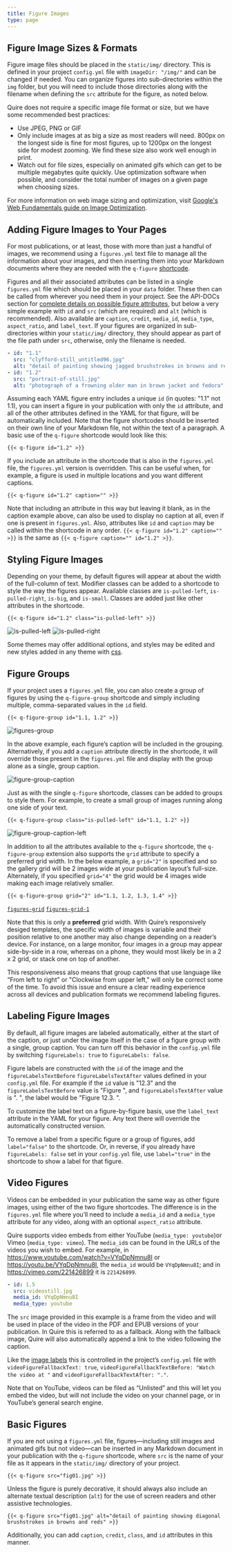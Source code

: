 ```yaml
---
title: Figure Images
type: page
---
```


## Figure Image Sizes & Formats

Figure image files should be placed in the `static/img/` directory. This is defined in your project `config.yml` file with `imageDir: "/img/"` and can be changed if needed. You can organize figures into sub-directories within the `img` folder, but you will need to include those directories along with the filename when defining the `src` attribute for the figure, as noted below.

Quire does not require a specific image file format or size, but we have some recommended best practices:

- Use JPEG, PNG or GIF
- Only include images at as big a size as most readers will need. 800px on the longest side is fine for most figures, up to 1200px on the longest side for modest zooming. We find these size also work well enough in print.
- Watch out for file sizes, especially on animated gifs which can get to be multiple megabytes quite quickly. Use optimization software when possible, and consider the total number of images on a given page when choosing sizes.

For more information on web image sizing and optimization, visit [Google's Web Fundamentals guide on Image Optimization](https://developers.google.com/web/fundamentals/performance/optimizing-content-efficiency/image-optimization#top_of_page).

## Adding Figure Images to Your Pages

For most publications, or at least, those with more than just a handful of images, we recommend using a `figures.yml` text file to manage all the information about your images, and then inserting them into your Markdown documents where they are needed with the `q-figure` [shortcode](#).

Figures and all their associated attributes can be listed in a single `figures.yml` file which should be placed in your `data` folder. These then can be called from wherever you need them in your project. See the API-DOCs section for [complete details on possible figure attributes](../api-docs/yaml.md#figure), but below a very simple example with `id` and `src` (which are required) and `alt` (which is recommended). Also available are `caption`, `credit`, `media_id`, `media_type`, `aspect_ratio`, and `label_text`. If your figures are organized in sub-directories within your `static/img/` directory, they should appear as part of the file path under `src`, otherwise, only the filename is needed.

```yaml
- id: "1.1"
  src: "clyfford-still_untitled96.jpg"
  alt: "detail of painting showing jagged brushstrokes in browns and reds"
- id: "1.2"
  src: "portrait-of-still.jpg"
  alt: "photograph of a frowning older man in brown jacket and fedora"
```

Assuming each YAML figure entry includes a unique `id` (in quotes: "1.1" not 1.1), you can insert a figure in your publication with only the `id` attribute, and all of the other attributes defined in the YAML for that figure, will be automatically included. Note that the figure shortcodes should be inserted on their own line of your Markdown file, not within the text of a paragraph. A basic use of the `q-figure` shortcode would look like this:

```
{{< q-figure id="1.2" >}}
```

If you include an attribute in the shortcode that is also in the `figures.yml` file, the `figures.yml` version is overridden. This can be useful when, for example, a figure is used in multiple locations and you want different captions.

```
{{< q-figure id="1.2" caption="" >}}
```

Note that including an attribute in this way but leaving it blank, as in the caption example above, can also be used to display no caption at all, even if one is present in `figures.yml`. Also, attributes like `id` and `caption` may be called within the shortcode in any order. `{{< q-figure id="1.2" caption="" >}}` is the same as `{{< q-figure caption="" id="1.2" >}}`.

## Styling Figure Images

Depending on your theme, by default figures will appear at about the width of the full-column of text. Modifier classes can be added to a shortcode to style the way the figures appear. Available classes are `is-pulled-left`, `is-pulled-right`, `is-big`, and `is-small`. Classes are added just like other attributes in the shortcode.

```
{{< q-figure id="1.2" class="is-pulled-left" >}}
```

![`is-pulled-left`](../images/is-pulled-left.png "Example of a figure with the `is-pulled-left` class")
![`is-pulled-right`](../images/is-pulled-right.png "Example of a figure with the `is-pulled-right` class")


Some themes may offer additional options, and styles may be edited and new styles added in any theme with [css](https://www.w3.org/Style/CSS/Overview.en.html).

## Figure Groups

If your project uses a `figures.yml` file, you can also create a group of figures by using the `q-figure-group` shortcode and simply including multiple, comma-separated values in the `id` field.

```
{{< q-figure-group id="1.1, 1.2" >}}
```
![`figures-group`](../images/two-figures.png "This is how the two figures would appear on your page when using the shortcode")

In the above example, each figure’s caption will be included in the grouping. Alternatively, if you add a `caption` attribute directly in the shortcode, it will override those present in the `figures.yml` file and display with the group alone as a single, group caption.

![`figure-group-caption`](../images/figures-group-caption.png "Example of a figure group caption")

Just as with the single `q-figure` shortcode, classes can be added to groups to style them. For example, to create a small group of images running along one side of your text.

```
{{< q-figure-group class="is-pulled-left" id="1.1, 1.2" >}}
```
![`figure-group-caption-left`](../images/figure-group-caption-left.png "The group is positioned on one side of the page")

In addition to all the attributes available to the `q-figure` shortcode, the `q-figure-group` extension also supports the `grid` attribute to specify a preferred grid width. In the below example, a `grid="2"` is specified and so the gallery grid will be 2 images wide at your publication layout’s full-size. Alternately, if you specified `grid="4"` the grid would be 4 images wide making each image relatively smaller.

```
{{< q-figure-group grid="2" id="1.1, 1.2, 1.3, 1.4" >}}
```

[`figures-grid`](../images/figures-group.png "This is how the figures would be displayed when the `grid` value is set to `2`")
[`figures-grid-1`](../images/figures-group-1.png "This is how the figures would be displayed when the `grid` value is set to `4`")

Note that this is only a **preferred** grid width. With Quire’s responsively desiged templates, the specific width of images is variable and their position relative to one another may also change depending on a reader’s device. For instance, on a large monitor, four images in a group may appear side-by-side in a row, whereas on a phone, they would most likely be in a 2 x 2 grid, or stack one on top of another.

This responsiveness also means that group captions that use language like “From left to right” or "Clockwise from upper left," will only be correct some of the time. To avoid this issue and ensure a clear reading experience across all devices and publication formats we recommend labeling figures.

## Labeling Figure Images

By default, all figure images are labeled automatically, either at the start of the caption, or just under the image itself in the case of a figure group with a single, group caption. You can turn off this behavior in the `config.yml` file by switching `figureLabels: true` to `figureLabels: false`.

Figure labels are constructed  with the `id` of the image and the `figureLabelsTextBefore` `figureLabelsTextAfter` values defined in your `config.yml` file. For example if the `id` value is "12.3" and the `figureLabelsTextBefore` value is "Figure ", and `figureLabelsTextAfter` value is ". ", the label would be "Figure 12.3. ".

To customize the label text on a figure-by-figure basis, use the `label_text` attribute in the YAML for your figure. Any text there will override the automatically constructed version.

To remove a label from a specific figure or a group of figures, add `label="false"` to the shortcode. Or, in reverse, if you already have `figureLabels: false` set in your `config.yml` file, use `label="true"` in the shortcode to show a label for that figure.

## Video Figures

Videos can be embedded in your publication the same way as other figure images, using either of the two figure shortcodes. The difference is in the `figures.yml` file where you’ll need to include a `media_id` and a `media_type` attribute for any video, along with an optional `aspect_ratio` attribute.

Quire supports video embeds from either YouTube (`media_type: youtube`)or Vimeo (`media_type: vimeo`). The `media_id`s can be found in the URLs of the videos you wish to embed. For example, in https://www.youtube.com/watch?v=VYqDpNmnu8I or https://youtu.be/VYqDpNmnu8I, the `media_id` would be `VYqDpNmnu8I`; and in https://vimeo.com/221426899 it is `221426899`.

```yaml
- id: 1.5
  src: videostill.jpg
  media_id: VYqDpNmnu8I
  media_type: youtube
```

The `src` image provided in this example is a frame from the video and will be used in place of the video in the PDF and EPUB versions of your publication. In Quire this is referred to as a fallback. Along with the fallback image, Quire will also automatically append a link to the video following the caption.

Like the [image labels](#) this is controlled in the project’s `config.yml` file with `videoFigureFallbackText: true`, `videoFigureFallbackTextBefore: "Watch the video at "` and `videoFigureFallbackTextAfter: "."`.

Note that on YouTube, videos can be filed as “Unlisted” and this will let you embed the video, but will not include the video on your channel page, or in YouTube’s general search engine.

## Basic Figures

If you are not using a `figures.yml` file, figures—including still images and animated gifs but not video—can be inserted in any Markdown document in your publication with the `q-figure` shortcode, where `src` is the name of your file as it appears in the `static/img/` directory of your project.

```
{{< q-figure src="fig01.jpg" >}}
```

Unless the figure is purely decorative, it should always also include an alternate textual description (`alt`) for the use of screen readers and other assistive technologies.

```
{{< q-figure src="fig01.jpg" alt="detail of painting showing diagonal brushstrokes in browns and reds" >}}
```

Additionally, you can add `caption`, `credit`, `class`, and `id` attributes in this manner.
